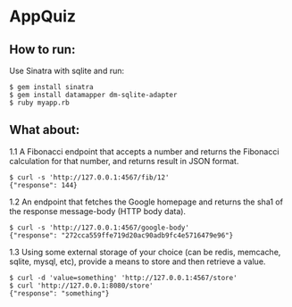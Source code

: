 AppQuiz
=======
## How to run:

Use Sinatra with sqlite and run:

```
$ gem install sinatra
$ gem install datamapper dm-sqlite-adapter
$ ruby myapp.rb
```

## What about:

1.1 A Fibonacci endpoint that accepts a number and returns the Fibonacci calculation for that number, and returns result in JSON format.


```
$ curl -s 'http://127.0.0.1:4567/fib/12'
{"response": 144}
```


1.2 An endpoint that fetches the Google homepage and returns the sha1 of the response message-body (HTTP body data).

```
$ curl -s 'http://127.0.0.1:4567/google-body'
{"response": "272cca559ffe719d20ac90adb9fc4e5716479e96"}
```


1.3 Using some external storage of your choice (can be redis, memcache, sqlite, mysql, etc), provide a means to store and then retrieve a value.

```
$ curl -d 'value=something' 'http://127.0.0.1:4567/store'
$ curl 'http://127.0.0.1:8080/store'
{"response": "something"}
```
